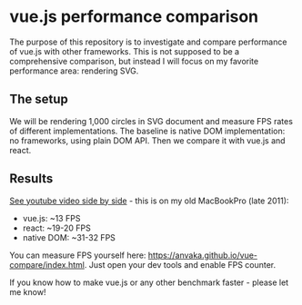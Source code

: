 # vue.js performance comparison

The purpose of this repository is to investigate and compare performance of
vue.js with other frameworks. This is not supposed to be a comprehensive comparison,
but instead I will focus on my favorite performance area: rendering SVG.


## The setup

We will be rendering 1,000 circles in SVG document and measure FPS rates of
different implementations. The baseline is native DOM implementation: no frameworks,
using plain DOM API. Then we compare it with vue.js and react.

## Results

[See youtube video side by side](https://www.youtube.com/watch?v=ugmVIkFimhs) - this is
on my old MacBookPro (late 2011):

* vue.js: ~13 FPS
* react: ~19-20 FPS
* native DOM: ~31-32 FPS

You can measure FPS yourself here: https://anvaka.github.io/vue-compare/index.html.
Just open your dev tools and enable FPS counter.

If you know how to make vue.js or any other benchmark faster - please let me know!
